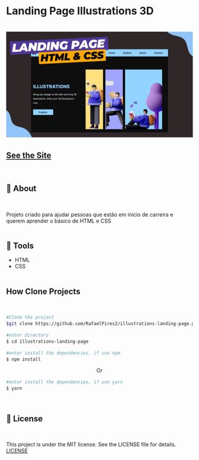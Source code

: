 # Landing Page Illustrations 3D

<h1> <img width="900px" src="./public/landing-page-illustration.jpg" /> </h1>

## <a href="https://google.com">See the Site</a>

<br>

## 📕 About

<br>

Projeto criado para ajudar pessoas que estão em inicio de carreira e querem aprender o básico de HTML e CSS
<br>
<br>

## 🔨 Tools

- HTML
- CSS
  <br>
  <br>

## How Clone Projects

<br>

```bash
#Clone the project
$git clone https://github.com/RafaelPires2/illustrations-landing-page.git
```

```bash
#enter directory
$ cd illustrations-landing-page
```

```bash
#enter install the dependencies, if use npm
$ npm install
```

<p align="center">Or</p>

```bash
#enter install the dependencies, if use yarn
$ yarn
```

<br>

## 📄 License

<br>

This project is under the MIT license. See the LICENSE file for details. [LICENSE](https://docs.github.com/pt/repositories/managing-your-repositorys-settings-and-features/customizing-your-repository/licensing-a-repository)

